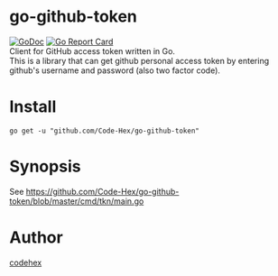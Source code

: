 # go-github-token
[![GoDoc](https://godoc.org/github.com/Code-Hex/go-github-token?status.svg)](https://godoc.org/github.com/Code-Hex/go-github-token) [![Go Report Card](https://goreportcard.com/badge/github.com/Code-Hex/go-github-token)](https://goreportcard.com/report/github.com/Code-Hex/go-github-token)  
Client for GitHub access token written in Go.  
This is a library that can get github personal access token by entering github's username and password (also two factor code).

# Install

    go get -u "github.com/Code-Hex/go-github-token"

# Synopsis

See https://github.com/Code-Hex/go-github-token/blob/master/cmd/tkn/main.go

# Author
[codehex](https://twitter.com/CodeHex)
